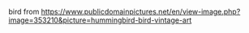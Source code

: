bird from https://www.publicdomainpictures.net/en/view-image.php?image=353210&picture=hummingbird-bird-vintage-art
